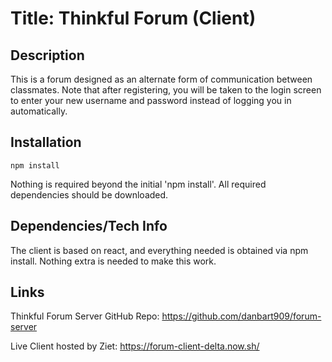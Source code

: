 # Title: Thinkful Forum (Client)

## Description

This is a forum designed as an alternate form of communication between classmates. Note that after registering, you will be taken to the login screen to enter your new username and password instead of logging you in automatically.

## Installation

```
npm install
```

Nothing is required beyond the initial 'npm install'. All required dependencies should be downloaded.

## Dependencies/Tech Info

The client is based on react, and everything needed is obtained via npm install. Nothing extra is needed to make this work.

## Links

Thinkful Forum Server GitHub Repo: https://github.com/danbart909/forum-server

Live Client hosted by Ziet: https://forum-client-delta.now.sh/
